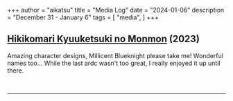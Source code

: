 +++
author = "aikatsu"
title = "Media Log"
date = "2024-01-06"
description = "December 31 - January 6"
tags = [
    "media",
]
+++

## [Hikikomari Kyuuketsuki no Monmon](https://anidb.net/anime/17805) (2023)
Amazing character designs, Millicent Blueknight please take me! Wonderful names too... While the last ardc wasn't too great, I really enjoyed it up until there.



<br>

---

<br>







